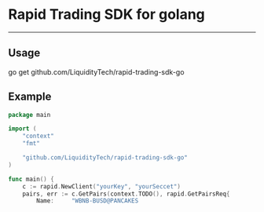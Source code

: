 # Rapid Trading SDK for golang

---

## Usage

go get github.com/LiquidityTech/rapid-trading-sdk-go

## Example

```go
package main

import (
	"context"
	"fmt"

	"github.com/LiquidityTech/rapid-trading-sdk-go"
)

func main() {
	c := rapid.NewClient("yourKey", "yourSeccet")
	pairs, err := c.GetPairs(context.TODO(), rapid.GetPairsReq{
		Name:     "WBNB-BUSD@PANCAKES